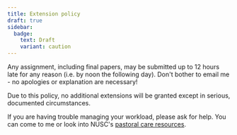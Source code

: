 ```yaml
---
title: Extension policy
draft: true
sidebar:
  badge:
    text: Draft
    variant: caution
---
```


Any assignment, including final papers, may be submitted up to 12 hours late for any reason (i.e. by noon the following day). Don't bother to email me - no apologies or explanation are necessary!

Due to this policy, no additional extensions will be granted except in serious, documented circumstances.

If you are having trouble managing your workload, please ask for help. You can come to me or look into NUSC's [pastoral care resources](https://tinyurl.com/nuscpastoralcare).

